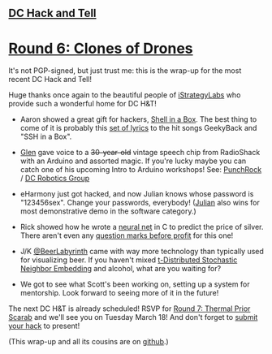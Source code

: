 ## [DC Hack and Tell](http://www.meetup.com/DC-Hack-and-Tell/)

# [Round 6: Clones of Drones](http://www.meetup.com/DC-Hack-and-Tell/events/162719962/)

It's not PGP-signed, but just trust me: this is the wrap-up for the most recent DC Hack and Tell!

Huge thanks once again to the beautiful people of [iStrategyLabs](http://istrategylabs.com/) who provide such a wonderful home for DC H&T!

 * Aaron showed a great gift for hackers, [Shell in a Box](https://code.google.com/p/shellinabox/). The best thing to come of it is probably this [set of lyrics](http://planspace.org/2014/02/13/official-geekyback-and-ssh-in-a-box-lyrics/) to the hit songs GeekyBack and "SSH in a Box".

 * [Glen](http://gmossy.wordpress.com/) gave voice to a <s>30-year-old</s> vintage speech chip from RadioShack with an Arduino and assorted magic. If you're lucky maybe you can catch one of his upcoming Intro to Arduino workshops! See: [PunchRock](http://www.punchrockdc.com/) / [DC Robotics Group](http://www.meetup.com/DC-Robotics-Group/)

 * eHarmony just got hacked, and now Julian knows whose password is "123456sex". Change your passwords, everybody! ([Julian](http://juliangindi.com/) also wins for most demonstrative demo in the software category.)

 * Rick showed how he wrote a [neural net](http://en.wikipedia.org/wiki/Artificial_neural_network) in C to predict the price of silver. There aren't even any [question marks before profit](http://knowyourmeme.com/memes/profit) for this one!

 * J/K [@BeerLabyrinth](https://twitter.com/BeerLabyrinth) came with way more technology than typically used for visualizing beer. If you haven't mixed [t-Distributed Stochastic Neighbor Embedding](http://homepage.tudelft.nl/19j49/t-SNE.html) and alcohol, what are you waiting for?

 * We got to see what Scott's been working on, setting up a system for mentorship. Look forward to seeing more of it in the future!

The next DC H&T is already scheduled! RSVP for [Round 7: Thermal Prior Scarab](http://www.meetup.com/DC-Hack-and-Tell/events/165875312/) and we'll see you on Tuesday March 18! And don't forget to [submit your hack](http://bit.ly/hackandtelldc7) to present!

(This wrap-up and all its cousins are on [github](https://github.com/hackandtell/wrapup).)
